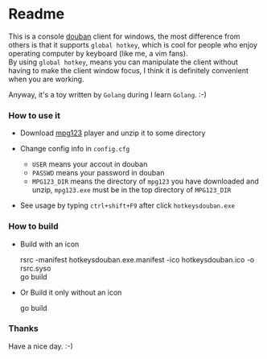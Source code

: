Readme
=======
This is a console [douban](http://douban.fm/) client for windows, the most 
difference from others is that it supports `global hotkey`, which is cool for 
people who enjoy operating computer by keyboard (like me, a vim fans).  
By using `global hotkey`, means you can manipulate the client without having 
to make the client window focus, I think it is definitely convenient when you 
are working.  

Anyway, it's a toy written by `Golang` during I learn `Golang`. :-)

### How to use it
+ Download [mpg123](http://www.mpg123.de/download.shtml) player and unzip it to 
some directory  
+ Change config info in `config.cfg`  
    - `USER` means your accout in douban  
    - `PASSWD` means your password in douban  
    - `MPG123_DIR` means the directory of `mpg123` you have downloaded and
    unzip, `mpg123.exe` must be in the top directory of `MPG123_DIR`
    
+ See usage by typing `ctrl+shift+F9` after click `hotkeysdouban.exe`

### How to build  
+ Build with an icon  

    rsrc -manifest hotkeysdouban.exe.manifest -ico hotkeysdouban.ico -o rsrc.syso  
    go build

+ Or Build it only without an icon

    go build

### Thanks
Have a nice day. :-)
